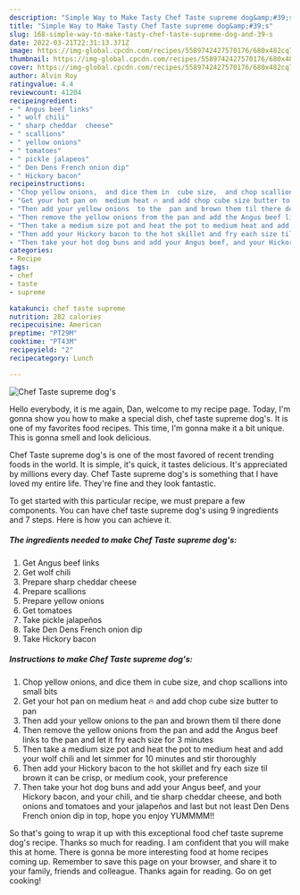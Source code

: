 ```yaml
---
description: "Simple Way to Make Tasty Chef Taste supreme dog&amp;#39;s"
title: "Simple Way to Make Tasty Chef Taste supreme dog&amp;#39;s"
slug: 168-simple-way-to-make-tasty-chef-taste-supreme-dog-and-39-s
date: 2022-03-21T22:31:13.371Z
image: https://img-global.cpcdn.com/recipes/5589742427570176/680x482cq70/chef-taste-supreme-dogs-recipe-main-photo.jpg
thumbnail: https://img-global.cpcdn.com/recipes/5589742427570176/680x482cq70/chef-taste-supreme-dogs-recipe-main-photo.jpg
cover: https://img-global.cpcdn.com/recipes/5589742427570176/680x482cq70/chef-taste-supreme-dogs-recipe-main-photo.jpg
author: Alvin Roy
ratingvalue: 4.4
reviewcount: 41204
recipeingredient:
- " Angus beef links"
- " wolf chili"
- " sharp cheddar  cheese"
- " scallions"
- " yellow onions"
- " tomatoes"
- " pickle jalapeos"
- " Den Dens French onion dip"
- " Hickory bacon"
recipeinstructions:
- "Chop yellow onions,  and dice them in  cube size,  and chop scallions into small bits"
- "Get your hot pan on  medium heat 🔥 and add chop cube size butter to pan"
- "Then add your yellow onions  to the  pan and brown them til there done"
- "Then remove the yellow onions from the pan and add the Angus beef links to the pan and let it fry each size for 3 minutes"
- "Then take a medium size pot and heat the pot to medium heat and add your wolf chili and let simmer for 10 minutes and stir  thoroughly"
- "Then add your Hickory bacon to the hot skillet and fry each size til brown it can be crisp,  or medium cook,  your preference"
- "Then take your hot dog buns and add your Angus beef, and your Hickory bacon, and your chili, and tie sharp cheddar cheese,  and both onions and tomatoes and your jalapeños and last but not least Den Dens French onion dip in  top, hope you enjoy YUMMMM!!"
categories:
- Recipe
tags:
- chef
- taste
- supreme

katakunci: chef taste supreme 
nutrition: 282 calories
recipecuisine: American
preptime: "PT29M"
cooktime: "PT43M"
recipeyield: "2"
recipecategory: Lunch

---
```



![Chef Taste supreme dog&#39;s](https://img-global.cpcdn.com/recipes/5589742427570176/680x482cq70/chef-taste-supreme-dogs-recipe-main-photo.jpg)

Hello everybody, it is me again, Dan, welcome to my recipe page. Today, I'm gonna show you how to make a special dish, chef taste supreme dog&#39;s. It is one of my favorites food recipes. This time, I'm gonna make it a bit unique. This is gonna smell and look delicious.



Chef Taste supreme dog&#39;s is one of the most favored of recent trending foods in the world. It is simple, it's quick, it tastes delicious. It's appreciated by millions every day. Chef Taste supreme dog&#39;s is something that I have loved my entire life. They're fine and they look fantastic.


To get started with this particular recipe, we must prepare a few components. You can have chef taste supreme dog&#39;s using 9 ingredients and 7 steps. Here is how you can achieve it.

<!--inarticleads1-->

##### The ingredients needed to make Chef Taste supreme dog&#39;s:

1. Get  Angus beef links
1. Get  wolf chili
1. Prepare  sharp cheddar  cheese
1. Prepare  scallions
1. Prepare  yellow onions
1. Get  tomatoes
1. Take  pickle jalapeños
1. Take  Den Dens French onion dip
1. Take  Hickory bacon




<!--inarticleads2-->

##### Instructions to make Chef Taste supreme dog&#39;s:

1. Chop yellow onions,  and dice them in  cube size,  and chop scallions into small bits
1. Get your hot pan on  medium heat 🔥 and add chop cube size butter to pan
1. Then add your yellow onions  to the  pan and brown them til there done
1. Then remove the yellow onions from the pan and add the Angus beef links to the pan and let it fry each size for 3 minutes
1. Then take a medium size pot and heat the pot to medium heat and add your wolf chili and let simmer for 10 minutes and stir  thoroughly
1. Then add your Hickory bacon to the hot skillet and fry each size til brown it can be crisp,  or medium cook,  your preference
1. Then take your hot dog buns and add your Angus beef, and your Hickory bacon, and your chili, and tie sharp cheddar cheese,  and both onions and tomatoes and your jalapeños and last but not least Den Dens French onion dip in  top, hope you enjoy YUMMMM!!




So that's going to wrap it up with this exceptional food chef taste supreme dog&#39;s recipe. Thanks so much for reading. I am confident that you will make this at home. There is gonna be more interesting food at home recipes coming up. Remember to save this page on your browser, and share it to your family, friends and colleague. Thanks again for reading. Go on get cooking!
